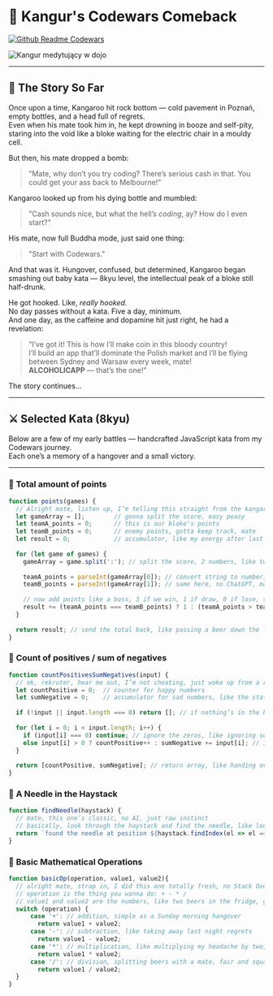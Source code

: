 # 🥋 Kangur's Codewars Comeback

[![Github Readme Codewars](https://codewars-stats-ignacio-cuadra.vercel.app/?username=k4ng00r&theme=light)](https://github.com/ignacio-cuadra/github-readme-codewars)

![Kangur medytujący w dojo](https://i.imgur.com/i9zHIN9.png)

---

## 🦘 The Story So Far

Once upon a time, Kangaroo hit rock bottom — cold pavement in Poznań, empty bottles, and a head full of regrets.  
Even when his mate took him in, he kept drowning in booze and self-pity, staring into the void like a bloke waiting for the electric chair in a mouldy cell.  

But then, his mate dropped a bomb:  
> "Mate, why don’t you try coding? There’s serious cash in that. You could get your ass back to Melbourne!"

Kangaroo looked up from his dying bottle and mumbled:  
> "Cash sounds nice, but what the hell’s *coding*, ay? How do I even start?"

His mate, now full Buddha mode, just said one thing:  
> "Start with Codewars."

And that was it. Hungover, confused, but determined, Kangaroo began smashing out baby kata — 8kyu level, the intellectual peak of a bloke still half-drunk.  

He got hooked. Like, *really hooked.*  
No day passes without a kata. Five a day, minimum.  
And one day, as the caffeine and dopamine hit just right, he had a revelation:  

> “I’ve got it! This is how I’ll make coin in this bloody country!  
> I’ll build an app that’ll dominate the Polish market and I’ll be flying between Sydney and Warsaw every week, mate!  
> **ALCOHOLICAPP** — that’s the one!”

The story continues…

---

## ⚔️ Selected Kata (8kyu)

Below are a few of my early battles — handcrafted JavaScript kata from my Codewars journey.  
Each one’s a memory of a hangover and a small victory.  

---

### 🐍 **Total amount of points**
```js
function points(games) {
  // Alright mate, listen up, I’m telling this straight from the kangaroo brain, no Google, no AI, just pure hungover genius
  let gameArray = [];        // gonna split the score, easy peasy
  let teamA_points = 0;      // this is our bloke's points
  let teamB_points = 0;      // enemy points, gotta keep track, mate
  let result = 0;            // accumulator, like my energy after last night, basically zero initially
  
  for (let game of games) {
    gameArray = game.split(':'); // split the score, 2 numbers, like two beers left in the fridge
    
    teamA_points = parseInt(gameArray[0]); // convert string to number, I swear I did it all sober
    teamB_points = parseInt(gameArray[1]); // same here, no ChatGPT, mate, promise
    
    // now add points like a boss, 3 if we win, 1 if draw, 0 if lose, simple maths, not rocket science
    result += (teamA_points === teamB_points) ? 1 : (teamA_points > teamB_points) ? 3 : 0;
  }
  
  return result; // send the total back, like passing a beer down the line
}
```

### 🐍 **Count of positives / sum of negatives**
```js
function countPositivesSumNegatives(input) {
  // ok, rekruter, hear me out, I’m not cheating, just woke up from a rough one
  let countPositive = 0;  // counter for happy numbers
  let sumNegative = 0;    // accumulator for sad numbers, like the state of my liver last night
  
  if (!input || input.length === 0) return []; // if nothing’s in the bowl, return nothing, mate
  
  for (let i = 0; i < input.length; i++) {
    if (input[i] === 0) continue; // ignore the zeros, like ignoring sober thoughts
    else input[i] > 0 ? countPositive++ : sumNegative += input[i]; // increment happy numbers, add sad numbers, pure genius
  }
  
  return [countPositive, sumNegative]; // return array, like handing over my life stats in one go
}
```

### 🐍 **A Needle in the Haystack**
```js
function findNeedle(haystack) {
  // mate, this one’s classic, no AI, just raw instinct
  // basically, look through the haystack and find the needle, like looking for my lost beer opener
  return `found the needle at position ${haystack.findIndex(el => el === 'needle')}`; // find index, template string, all legit, no shortcuts
}
```

### 🐍 **Basic Mathematical Operations**
```js
function basicOp(operation, value1, value2){
  // alright mate, strap in, I did this one totally fresh, no Stack Overflow, no ChatGPT, and definitely not on a full bomb
  // operation is the thing you wanna do: + - * /
  // value1 and value2 are the numbers, like two beers in the fridge, gotta decide what to do with 'em
  switch (operation) {
      case '+': // addition, simple as a Sunday morning hangover
        return value1 + value2;
      case '-': // subtraction, like taking away last night regrets
        return value1 - value2;
      case '*': // multiplication, like multiplying my headache by two, classic
        return value1 * value2;
      case '/': // division, splitting beers with a mate, fair and square
        return value1 / value2;
  }
}
```